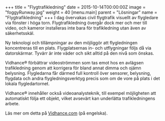 +++
title = "Flygtrafikledning"
date = 2015-10-14T00:00:00Z
image = "foggyRunway.jpg"
weight = 40
[menu.main]
parent = "Lösningar"
name = "Flygtrafikledning"
+++
I dag övervakas civil flygtrafik visuellt av flygledare via fönster i höga torn. Flygtrafikledning övergår dock mer och mer till video, och kameror installeras inte bara för trafikledning utan även av säkerhetsskäl.

Ny teknologi och tillämpningar av den möjliggör att flygledningen koncentreras till en plats. Flygplatsernas in- och utflygningar följs då via datorskärmar. Tyvärr är inte väder och sikt alltid på den nivå som önskas.
<!--more-->
Vidhance® förbättrar videoströmmen som tas emot hos en avlägsen trafikledning genom att korrigera för bland annat dimma och ojämn belysning. Flygledarna får därmed full kontroll över sensorer, belysning, flygdata och andra flygledningsverktyg precis som om de vore på plats i det lokala flygledartornet.

Vidhance® innehåller också videoanalysteknik, till exempel möjligheten att automatiskt följa ett objekt, vilket avsevärt kan underlätta trafikledningens arbete.

Läs mer om detta på [Vidhance.com](http://vidhance.com/solutions/airtrafficcontrol/) (på engelska).
